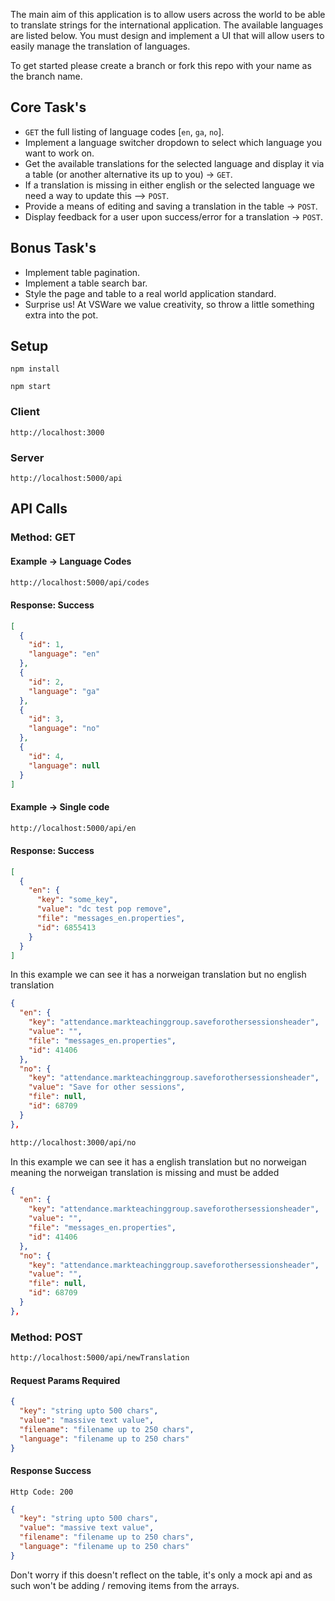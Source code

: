 

The main aim of this application is to allow users across the world to be able to translate strings
for the international application. The available languages are listed below. You must design and 
implement a UI that will allow users to easily manage the translation of languages.

To get started please create a branch or fork this repo with your name as the branch name. 

## Core Task's

+ `GET` the full listing of language codes [`en`, `ga`, `no`].
+ Implement a language switcher dropdown to select which language you want to work on.
+ Get the available translations for the selected language and display it 
  via a table (or another alternative its up to you) -> `GET`.
+ If a translation is missing in either english or the selected language we need a way to update this --> `POST`.
+ Provide a means of editing and saving a translation in the table -> `POST`.
+ Display feedback for a user upon success/error for a translation -> `POST`.

## Bonus Task's

+ Implement table pagination.
+ Implement a table search bar.
+ Style the page and table to a real world application standard.
+ Surprise us! At VSWare we value creativity, so throw a little something extra into the pot.

## Setup

`npm install`

`npm start`

### Client

`http://localhost:3000`

### Server

`http://localhost:5000/api`

## API Calls

### Method: GET

#### Example -> Language Codes

```sh
http://localhost:5000/api/codes
```
#### Response: Success
```json
[
  {
    "id": 1,
    "language": "en"
  },
  {
    "id": 2,
    "language": "ga"
  },
  {
    "id": 3,
    "language": "no"
  },
  {
    "id": 4,
    "language": null
  }
]
```

#### Example -> Single code
```sh
http://localhost:5000/api/en
```

#### Response: Success

```json
[
  {
    "en": {
      "key": "some_key",
      "value": "dc test pop remove",
      "file": "messages_en.properties",
      "id": 6855413
    }
  }
]
```
In this example we can see it has a norweigan translation but no english translation
```json
{
  "en": {
    "key": "attendance.markteachinggroup.saveforothersessionsheader",
    "value": "",
    "file": "messages_en.properties",
    "id": 41406
  },
  "no": {
    "key": "attendance.markteachinggroup.saveforothersessionsheader",
    "value": "Save for other sessions",
    "file": null,
    "id": 68709
  }
},
```
```sh
http://localhost:3000/api/no
```
In this example we can see it has a english translation but no norweigan meaning the norweigan translation is
missing and must be added
```json
{
  "en": {
    "key": "attendance.markteachinggroup.saveforothersessionsheader",
    "value": "",
    "file": "messages_en.properties",
    "id": 41406
  },
  "no": {
    "key": "attendance.markteachinggroup.saveforothersessionsheader",
    "value": "",
    "file": null,
    "id": 68709
  }
},
```

### Method: POST
```sh
http://localhost:5000/api/newTranslation
```
#### Request Params Required

```json
{
  "key": "string upto 500 chars",
  "value": "massive text value",
  "filename": "filename up to 250 chars",
  "language": "filename up to 250 chars"
}
```

#### Response Success

`Http Code: 200`

```json
{
  "key": "string upto 500 chars",
  "value": "massive text value",
  "filename": "filename up to 250 chars",
  "language": "filename up to 250 chars"
}
```
Don't worry if this doesn't reflect on the table, it's only a mock api and as such won't be adding / removing items from the arrays.
